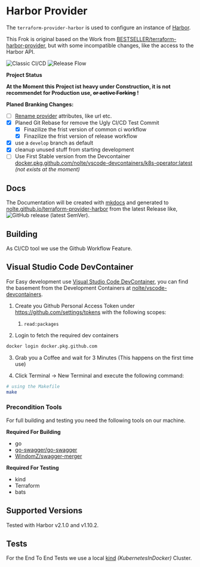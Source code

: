 # Harbor Provider
The ```terraform-provider-harbor``` is used to configure an instance of [Harbor](https://goharbor.io).

This Frok is original based on the Work from [BESTSELLER/terraform-harbor-provider](https://github.com/BESTSELLER/terraform-harbor-provider), but with some incompatible changes, like the access to the Harbor API.

![Classic CI/CD](https://github.com/nolte/terraform-provider-harbor/workflows/Classic%20CI/CD/badge.svg)
![Release Flow](https://github.com/nolte/terraform-provider-harbor/workflows/Release%20Flow/badge.svg)

**Project Status**

**At the Moment this Project ist heavy under Construction, it is not recommendet for Production use, ~~or active Forking~~ !**

**Planed Branking Changes:**
- [ ] [Rename provider](https://github.com/nolte/terraform-provider-harbor/issues/3) attributes, like url etc.
- [x] Planed Git Rebase for remove the Ugly CI/CD Test Commit
    - [X] Finazilize the frist version of common ci workflow
    - [X] Finazilize the frist version of release workflow
- [x] use a ```develop``` branch as default
- [X] cleanup unused stuff from starting development
- [ ] Use First Stable version from the Devcontainer [docker.pkg.github.com/nolte/vscode-devcontainers/k8s-operator:latest](https://github.com/nolte/vscode-devcontainers) _(not exists at the moment)_

## Docs

The Documentation will be created with [mkdocs](https://www.mkdocs.org/) and generated to [nolte.github.io/terraform-provider-harbor](https://nolte.github.io/terraform-provider-harbor/) from the latest Release like, ![GitHub release (latest SemVer)](https://img.shields.io/github/v/release/nolte/terraform-provider-harbor).

## Building

As CI/CD tool we use the Github Workflow Feature.

## Visual Studio Code DevContainer

For Easy development use [Visual Studio Code DevContainer](https://code.visualstudio.com/docs/remote/containers), you can find the basement from the Development Containers at [nolte/vscode-devcontainers](https://github.com/nolte/vscode-devcontainers).

1. Create you Github Personal Access Token under https://github.com/settings/tokens with the following scopes:
   1. `read:packages`

2. Login to fetch the required dev containers

```sh
docker login docker.pkg.github.com
```

3. Grab you a Coffee and wait for 3 Minutes (This happens on the first time use)

4. Click Terminal -> New Terminal and execute the following command:

```sh
# using the Makefile
make
```

### Precondition Tools

For full building and testing you need the following tools on our machine.

**Required For Building**

* go
* [go-swagger/go-swagger](https://github.com/go-swagger/go-swagger)
* [WindomZ/swagger-merger](https://github.com/WindomZ/swagger-merger)

**Required For Testing**
* kind
* Terraform
* bats

## Supported Versions

Tested with Harbor v2.1.0 and v1.10.2.

## Tests

For the End To End Tests we use a local [kind](https://kind.sigs.k8s.io) _(KubernetesInDocker)_ Cluster.

